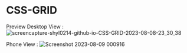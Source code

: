 # CSS-GRID
Preview 
Desktop View : 
![screencapture-shyl0214-github-io-CSS-GRID-2023-08-08-23_30_38](https://github.com/Shyl0214/CSS-GRID/assets/127982435/f69ab781-41ef-4c60-b2e8-a413091abca9)

Phone View : 
![Screenshot 2023-08-09 000916](https://github.com/Shyl0214/CSS-GRID/assets/127982435/00e6d388-ef4f-41a3-8254-01655ba973c7)

